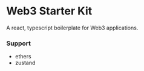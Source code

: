 # Web3 Starter Kit

A react, typescript boilerplate for Web3 applications.

### Support

- ethers
- zustand
